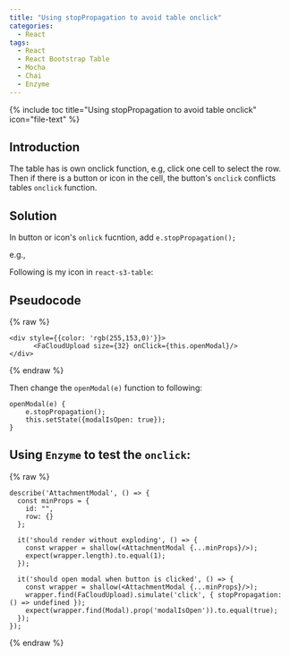 ```yaml
---
title: "Using stopPropagation to avoid table onclick"
categories:
  - React
tags:
  - React
  - React Bootstrap Table
  - Mocha
  - Chai
  - Enzyme
---
```


{% include toc title="Using stopPropagation to avoid table onclick" icon="file-text" %}

## Introduction

The table has is own onclick function, e.g, click one cell to select the row. Then if there is a button or icon in the cell, the button's `onclick` conflicts tables `onclick` function.

## Solution

In button or icon's `onlick` fucntion, add `e.stopPropagation();`

e.g.,

Following is my icon in `react-s3-table`:

## Pseudocode

{% raw %}
```liquid
<div style={{color: 'rgb(255,153,0)'}}>
      <FaCloudUpload size={32} onClick={this.openModal}/>
</div>
```
{% endraw %}

Then change the `openModal(e)` function to following:

```liquid
openModal(e) {
    e.stopPropagation();
    this.setState({modalIsOpen: true});
}
```

## Using `Enzyme` to test the `onclick`:

{% raw %}
```liquid
describe('AttachmentModal', () => {
  const minProps = {
    id: "",
    row: {}
  };

  it('should render without exploding', () => {
    const wrapper = shallow(<AttachmentModal {...minProps}/>);
    expect(wrapper.length).to.equal(1);
  });

  it('should open modal when button is clicked', () => {
    const wrapper = shallow(<AttachmentModal {...minProps}/>);
    wrapper.find(FaCloudUpload).simulate('click', { stopPropagation: () => undefined });
    expect(wrapper.find(Modal).prop('modalIsOpen')).to.equal(true);
  });
});
```
{% endraw %}


